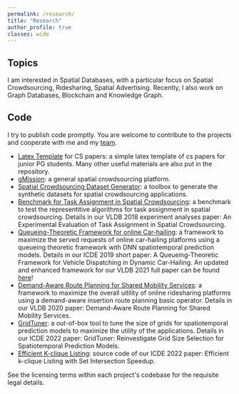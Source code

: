 ```yaml
---
permalink: /research/
title: "Research"
author_profile: true
classes: wide
---
```


## Topics

I am interested in Spatial Databases, with a particular focus on Spatial Crowdsourcing, Ridesharing, Spatial Advertising. Recently, I also work on Graph Databases, Blockchain and Knowledge Graph.

## Code


I try to publish code promptly. You are welcome to contribute to the projects and cooperate with me and my <a target="_blank" href="https://www.cse.ust.hk/stc">team</a>.     

- [Latex Template](https://github.com/haidaoxiaofei/cs-latex-template) for CS papers: a simple latex template of cs papers for junior PG students. Many other useful materials are also put in the repository.
- [gMission](http://gmission.github.io): a general spatial crowdsourcing platform.
- [Spatial Crowdsourcing Dataset Generator](https://github.com/gmission/SCDataGenerator): a toolbox to generate the synthetic datasets for spatial crowdsourcing applications.
- [Benchmark for Task Assignment in Spatial Crowdsourcing](https://github.com/gmission/SpatialCrowdsourcingAssignmentAlgorithms): a benchmark to test the representitive algorithms for task assignment in spatial crowdsourcing. Details in our VLDB 2018 experiment analyses paper: An Experimental Evaluation of Task Assignment in Spatial Crowdsourcing.
- [Queueing-Theoretic Framework for online Car-hailing](https://github.com/haidaoxiaofei/queueing-car-hailing): a framework to maximize the served requests of online car-hailing platforms using a queueing theoretic framework with DNN spatiotemporal prediction models. Details in our ICDE 2019 short paper: A Queueing-Theoretic Framework for Vehicle Dispatching in Dynamic Car-Hailing. An updated and enhanced framework for our VLDB 2021 full paper can be found [here](https://github.com/inabao/queue-based-order-dispatching)!
- [Demand-Aware Route Planning for Shared Mobility Services](https://github.com/dominatorX/DAIF): a framework to maximize the overall uitility of online ridesharing platforms using a demand-aware insertion route planning basic operator. Details in our VLDB 2020 paper: Demand-Aware Route Planning for Shared Mobility Services. 
- [GridTuner](https://github.com/inabao/region_division_code): a out-of-box tool to tune the size of grids for spatiotemporal prediction models to maximize the utility of the applications. Details in our ICDE 2022 paper: GridTuner: Reinvestigate Grid Size Selection for Spatiotemporal Prediction Models.
- [Efficient K-clique Listing](https://github.com/zer0y/k-clique-listing): source code of our ICDE 2022 paper: Efficient k-clique Listing with Set Intersection Speedup.
  
See the licensing terms within each project's codebase for the requisite legal details.

<!-- ## Funding

### Current

 **Project:**      
**Period:**      
**Amount:**      
**Founder:**      
**Role:**      
**Details:**      -->



